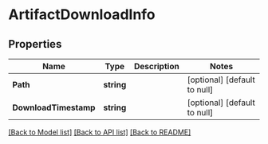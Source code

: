 # ArtifactDownloadInfo

## Properties
Name | Type | Description | Notes
------------ | ------------- | ------------- | -------------
**Path** | **string** |  | [optional] [default to null]
**DownloadTimestamp** | **string** |  | [optional] [default to null]

[[Back to Model list]](../README.md#documentation-for-models) [[Back to API list]](../README.md#documentation-for-api-endpoints) [[Back to README]](../README.md)


